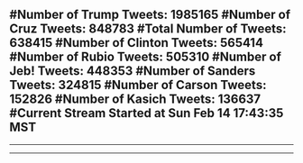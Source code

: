 #Number of Trump Tweets: 1985165
#Number of Cruz Tweets: 848783
#Total Number of Tweets: 638415 
#Number of Clinton Tweets: 565414
#Number of Rubio Tweets: 505310
#Number of Jeb! Tweets: 448353
#Number of Sanders Tweets: 324815
#Number of Carson Tweets: 152826
#Number of Kasich Tweets: 136637
#Current Stream Started at Sun Feb 14 17:43:35 MST
---
---
---
